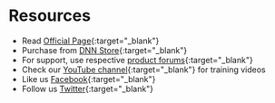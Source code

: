 # Resources

* Read [Official Page](https://www.dnnsharp.com/dnn/integrations/stripe){:target="_blank"}
* Purchase from [DNN Store](https://store.dnnsoftware.com/home/product-details/dnn-stripe-add-on-5/r/840a964d512b4073bb2f){:target="_blank"}
* For support, use respective [product forums](https://www.dnnsharp.com/helpcenter){:target="_blank"}
* Check our [YouTube channel](https://www.youtube.com/user/dnnsharp){:target="_blank"} for training videos
* Like us [Facebook](https://www.facebook.com/DnnSharp/){:target="_blank"}
* Follow us [Twitter](https://twitter.com/dnnsharp){:target="_blank"}